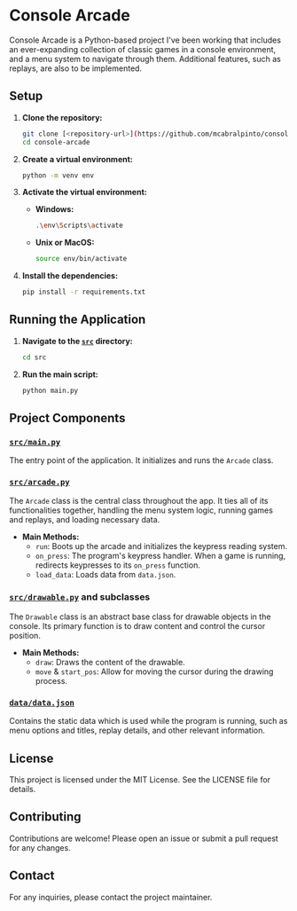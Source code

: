 # Console Arcade

Console Arcade is a Python-based project I've been working that includes an ever-expanding collection of classic games in a console environment, and a menu system to navigate through them. Additional features, such as replays, are also to be implemented.

## Setup

1. **Clone the repository:**
    ```sh
    git clone [<repository-url>](https://github.com/mcabralpinto/console-arcade.git)
    cd console-arcade
    ```

2. **Create a virtual environment:**
    ```sh
    python -m venv env
    ```

3. **Activate the virtual environment:**
    - **Windows:**
        ```sh
        .\env\Scripts\activate
        ```
    - **Unix or MacOS:**
        ```sh
        source env/bin/activate
        ```

4. **Install the dependencies:**
    ```sh
    pip install -r requirements.txt
    ```

## Running the Application

1. **Navigate to the [`src`](command:_github.copilot.openRelativePath?%5B%7B%22scheme%22%3A%22file%22%2C%22authority%22%3A%22%22%2C%22path%22%3A%22%2Fc%3A%2FUsers%2FUtilizador%2Fgit%2Fconsole-arcade%2Fsrc%22%2C%22query%22%3A%22%22%2C%22fragment%22%3A%22%22%7D%2C%22eac2b851-7904-4c88-88fc-04a240d03d6b%22%5D "c:\Users\Utilizador\git\console-arcade\src") directory:**
    ```sh
    cd src
    ```

2. **Run the main script:**
    ```sh
    python main.py
    ```

## Project Components

### [`src/main.py`](command:_github.copilot.openRelativePath?%5B%7B%22scheme%22%3A%22file%22%2C%22authority%22%3A%22%22%2C%22path%22%3A%22%2Fc%3A%2FUsers%2FUtilizador%2Fgit%2Fconsole-arcade%2Fsrc%2Fmain.py%22%2C%22query%22%3A%22%22%2C%22fragment%22%3A%22%22%7D%2C%22eac2b851-7904-4c88-88fc-04a240d03d6b%22%5D "c:\Users\Utilizador\git\console-arcade\src\main.py")

The entry point of the application. It initializes and runs the `Arcade` class.

### [`src/arcade.py`](command:_github.copilot.openRelativePath?%5B%7B%22scheme%22%3A%22file%22%2C%22authority%22%3A%22%22%2C%22path%22%3A%22%2Fc%3A%2FUsers%2FUtilizador%2Fgit%2Fconsole-arcade%2Fsrc%2Farcade.py%22%2C%22query%22%3A%22%22%2C%22fragment%22%3A%22%22%7D%2C%22eac2b851-7904-4c88-88fc-04a240d03d6b%22%5D "c:\Users\Utilizador\git\console-arcade\src\arcade.py")

The `Arcade` class is the central class throughout the app. It ties all of its functionalities together, handling the menu system logic, running games and replays, and loading necessary data.

- **Main Methods:**
  - `run`: Boots up the arcade and initializes the keypress reading system.
  - `on_press`: The program's keypress handler. When a game is running, redirects keypresses to its `on_press` function.
  - `load_data`: Loads data from `data.json`.

### [`src/drawable.py`](command:_github.copilot.openRelativePath?%5B%7B%22scheme%22%3A%22file%22%2C%22authority%22%3A%22%22%2C%22path%22%3A%22%2Fc%3A%2FUsers%2FUtilizador%2Fgit%2Fconsole-arcade%2Fsrc%2Fdrawable.py%22%2C%22query%22%3A%22%22%2C%22fragment%22%3A%22%22%7D%2C%22eac2b851-7904-4c88-88fc-04a240d03d6b%22%5D "c:\Users\Utilizador\git\console-arcade\src\drawable.py") and subclasses

The `Drawable` class is an abstract base class for drawable objects in the console. Its primary function is to draw content and control the cursor position.

- **Main Methods:**
  - `draw`: Draws the content of the drawable.
  - `move` & `start_pos`: Allow for moving the cursor during the drawing process.

### [`data/data.json`](command:_github.copilot.openRelativePath?%5B%7B%22scheme%22%3A%22file%22%2C%22authority%22%3A%22%22%2C%22path%22%3A%22%2Fc%3A%2FUsers%2FUtilizador%2Fgit%2Fconsole-arcade%2Fdata%2Fdata.json%22%2C%22query%22%3A%22%22%2C%22fragment%22%3A%22%22%7D%2C%22eac2b851-7904-4c88-88fc-04a240d03d6b%22%5D "c:\Users\Utilizador\git\console-arcade\data\data.json")

Contains the static data which is used while the program is running, such as menu options and titles, replay details, and other relevant information.

## License

This project is licensed under the MIT License. See the LICENSE file for details.

## Contributing

Contributions are welcome! Please open an issue or submit a pull request for any changes.

## Contact

For any inquiries, please contact the project maintainer.
